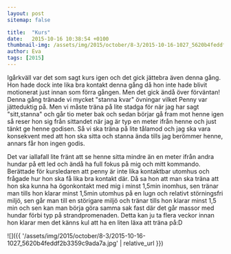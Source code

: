 ```yaml
---
layout: post
sitemap: false

title:  "Kurs"
date:   2015-10-16 10:38:54 +0100
thumbnail-img: /assets/img/2015/october/8-3/2015-10-16-1027_5620b4feddf2b3359c9ada7a.jpg
author: Eva
tags: [2015]
---
```


Igårkväll var det som sagt kurs igen och det gick jättebra även denna gång. Hon hade dock inte lika bra kontakt denna gång då hon inte hade blivit motionerat just innan som förra gången. Men det gick ändå över förväntan! Denna gång tränade vi mycket "stanna kvar" övningar vilket Penny var jätteduktig på. Men vi måste träna på lite stadga för när jag har sagt "sitt,stanna" och går tio meter bak och sedan börjar gå fram mot henne igen så reser hon sig från sittandet när jag är typ en meter ifrån henne och just tänkt ge henne godisen. Så vi ska träna på lite tålamod och jag ska vara konsekvent med att hon ska sitta och stanna ända tills jag berömmer henne, annars får hon ingen godis. 

Det var iallafall lite fränt att se henne sitta mindre än en meter ifrån andra hundar på ett led och ändå ha full fokus på mig och mitt kommando. Berättade för kursledaren att penny är inte lika kontaktbar utomhus och frågade hur hon ska få lika bra kontakt där. Då sa hon att man ska träna att hon ska kunna ha ögonkontakt med mig i minst 1,5min inomhus, sen tränar man tills hon klarar minst 1,5min utomhus på en lugn och relativt störningsfri miljö, sen går man till en störigare miljö och tränar tills hon klarar minst 1,5 min och sen kan man börja göra samma sak fast där det går massor med hundar förbi typ på strandpromenaden. Detta kan ju ta flera veckor innan hon klarar men det känns kul att ha en liten läxa att träna på:D

![]({{ '/assets/img/2015/october/8-3/2015-10-16-1027_5620b4feddf2b3359c9ada7a.jpg'  | relative_url }})

